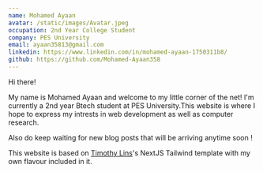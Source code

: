 ```yaml
---
name: Mohamed Ayaan
avatar: /static/images/Avatar.jpeg
occupation: 2nd Year College Student
company: PES University
email: ayaan35813@gmail.com
linkedin: https://www.linkedin.com/in/mohamed-ayaan-1750311b8/
github: https://github.com/Mohamed-Ayaan358
---
```


Hi there!

My name is Mohamed Ayaan and welcome to my little corner of the net! I'm currently a 2nd year Btech student at PES University.This website is where I hope to express my intrests in web development as well as computer research.

Also do keep waiting for new blog posts that will be arriving anytime soon !

This website is based on [Timothy Lins](https://github.com/timlrx)'s NextJS Tailwind template with my own flavour included in it.
